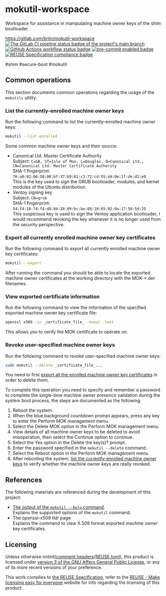 # mokutil-workspace

Workspace for assistance in manipulating machine owner keys of the shim bootloader.

<https://gitlab.com/brlin/mokutil-workspace>  
[![The GitLab CI pipeline status badge of the project's `main` branch](https://gitlab.com/brlin/mokutil-workspace/badges/main/pipeline.svg?ignore_skipped=true "Click here to check out the comprehensive status of the GitLab CI pipelines")](https://gitlab.com/brlin/mokutil-workspace/-/pipelines) [![GitHub Actions workflow status badge](https://github.com/brlin-tw/mokutil-workspace/actions/workflows/check-potential-problems.yml/badge.svg "GitHub Actions workflow status")](https://github.com/brlin-tw/mokutil-workspace/actions/workflows/check-potential-problems.yml) [![pre-commit enabled badge](https://img.shields.io/badge/pre--commit-enabled-brightgreen?logo=pre-commit&logoColor=white "This project uses pre-commit to check potential problems")](https://pre-commit.com/) [![REUSE Specification compliance badge](https://api.reuse.software/badge/gitlab.com/brlin/mokutil-workspace "This project complies to the REUSE specification to decrease software licensing costs")](https://api.reuse.software/info/gitlab.com/brlin/mokutil-workspace)

\#shim \#secure-boot \#mokutil

## Common operations

This section documents common operations regarding the usage of the `mokutils` utility:

### List the currently-enrolled machine owner keys

Run the following command to list the currently-enrolled machine owner keys:

```bash
mokutil --list-enrolled
```

Some common machine owner keys and their source:

* Canonical Ltd. Master Certificate Authority  
  Subject: `C=GB, ST=Isle of Man, L=Douglas, O=Canonical Ltd., CN=Canonical Ltd. Master Certificate Authority`  
  SHA-1 fingerprint: `76:a0:92:06:58:00:bf:37:69:01:c3:72:cd:55:a9:0e:1f:de:d2:e0`  
  This is the key used to sign the GRUB bootloader, modules, and kernel modules of the Ubuntu distribution.
* Ventoy signing key  
  Subject: `CN=grub`  
  SHA-1 fingerprint: `54:f4:18:74:f4:d8:84:28:09:bc:be:88:10:65:92:0a:17:56:5d:25`  
  This suspicious key is used to sign the Ventoy application bootloader, I would recommend revoking the key whenever it is no longer used from the security perspective.

### Export all currently enrolled machine owner key certificates

Run the following command to export all currently enrolled machine owner key certificates:

```bash
mokutil --export
```

After running the command you should be able to locate the exported machine owner certificates at the working directory with the MOK-\*.der filenames.

### View exported certificate information

Run the following command to view the information of the specified exported machine owner key certificate file:

```bash
openssl x509 -in _certificate_file_ -noout -text
```

This allows you to verify the MOK certificate to operate on.

### Revoke user-specified machine owner keys

Run the following command to revoke user-specified machine owner keys:

```bash
sudo mokutil --delete _certificate_file_...
```

You need to first [export all the enrolled machine owner key certificates](#export-all-currently-enrolled-machine-owner-key-certificates) in order to delete them.

To complete this operation you need to specify and remember a password to complete the single-time machine owner presence validation during the system boot process, the steps are documented as the following:

1. Reboot the system.
1. When the blue background countdown prompt appears, press any key to enter the Perform MOK management menu.
1. Select the Delete MOK option in the Perform MOK management menu.
1. View details of all machine owner keys to be deleted to avoid misoperation, then select the Continue option to continue.
1. Select the Yes option in the Delete the key(s)? prompt.
1. Enter the password specified in the `mokutil --delete` command.
1. Select the Reboot option in the Perform MOK management menu.
1. After rebooting the system, [list the currently-enrolled machine owner keys](#list-the-currently-enrolled-machine-owner-keys) to verify whether the machine owner keys are really revoked.

## References

The following materials are referenced during the development of this project:

* [The output of the `mokutil --help` command](command-outputs/mokutil-help.out.txt).  
  Explains the supported options of the `mokutil` command.
* The openssl-x509 tldr page  
  Explains the command to view X.509 format exported machine owner key certificates.

## Licensing

Unless otherwise noted([comment headers](https://reuse.software/spec-3.3/#comment-headers)/[REUSE.toml](https://reuse.software/spec-3.3/#reusetoml)), this product is licensed under [version 3 of the GNU Affero General Public License](https://www.gnu.org/licenses/agpl-3.0.en.html), or any of its more recent versions of your preference.

This work complies to [the REUSE Specification](https://reuse.software/spec/), refer to the [REUSE - Make licensing easy for everyone](https://reuse.software/) website for info regarding the licensing of this product.
